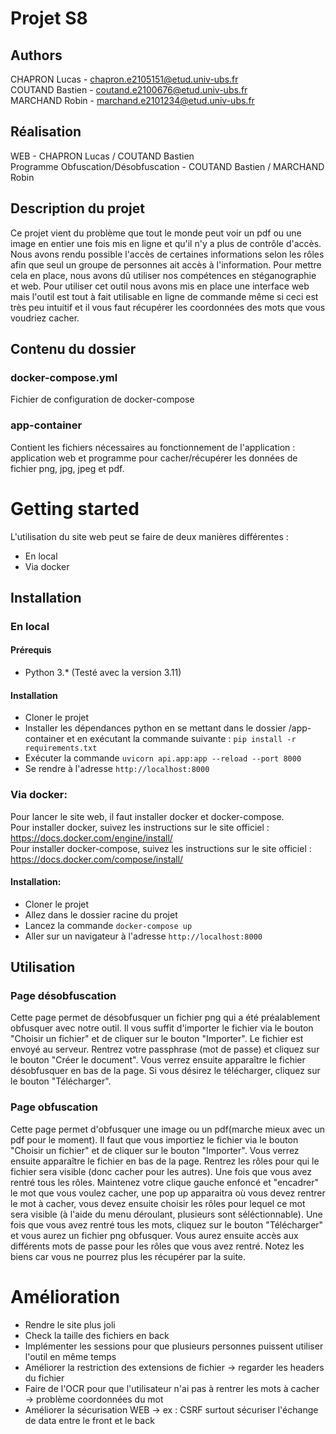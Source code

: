 # Projet S8
## Authors
CHAPRON Lucas - chapron.e2105151@etud.univ-ubs.fr  
COUTAND Bastien - coutand.e2100676@etud.univ-ubs.fr  
MARCHAND Robin - marchand.e2101234@etud.univ-ubs.fr  

## Réalisation
WEB - CHAPRON Lucas / COUTAND Bastien  
Programme Obfuscation/Désobfuscation - COUTAND Bastien / MARCHAND Robin

## Description du projet
Ce projet vient du problème que tout le monde peut voir un pdf ou une image en entier une fois mis en ligne et qu'il n'y a plus de contrôle d'accès. Nous avons rendu possible l'accès de certaines informations selon les rôles afin que seul un groupe de personnes ait accès à l'information. Pour mettre cela en place, nous avons dû utiliser nos compétences en stéganographie et web. Pour utiliser cet outil nous avons mis en place une interface web mais l'outil est tout à fait utilisable en ligne de commande même si ceci est très peu intuitif et il vous faut récupérer les coordonnées des mots que vous voudriez cacher.

## Contenu du dossier
### docker-compose.yml
Fichier de configuration de docker-compose

### app-container
Contient les fichiers nécessaires au fonctionnement de l'application : application web et programme pour cacher/récupérer les données de fichier png, jpg, jpeg et pdf.

# Getting started
L'utilisation du site web peut se faire de deux manières différentes :
- En local
- Via docker

## Installation
### En local
#### Prérequis
- Python 3.* (Testé avec la version 3.11)

#### Installation
- Cloner le projet
- Installer les dépendances python en se mettant dans le dossier /app-container et en exécutant la commande suivante : `pip install -r requirements.txt`
- Exécuter la commande ``uvicorn api.app:app --reload --port 8000``
- Se rendre à l'adresse ``http://localhost:8000``

### Via docker:
Pour lancer le site web, il faut installer docker et docker-compose.  
Pour installer docker, suivez les instructions sur le site officiel : https://docs.docker.com/engine/install/  
Pour installer docker-compose, suivez les instructions sur le site officiel : https://docs.docker.com/compose/install/  

#### Installation:
- Cloner le projet
- Allez dans le dossier racine du projet
- Lancez la commande ``docker-compose up``
- Aller sur un navigateur à l'adresse ``http://localhost:8000``

## Utilisation
### Page désobfuscation
Cette page permet de désobfusquer un fichier png qui a été préalablement obfusquer avec notre outil. Il vous suffit d'importer le fichier via le bouton "Choisir un fichier" et de cliquer sur le bouton "Importer". Le fichier est envoyé au serveur. Rentrez votre passphrase (mot de passe) et cliquez sur le bouton "Créer le document". Vous verrez ensuite apparaître le fichier désobfusquer en bas de la page. Si vous désirez le télécharger, cliquez sur le bouton "Télécharger".

### Page obfuscation
Cette page permet d'obfusquer une image ou un pdf(marche mieux avec un pdf pour le moment). Il faut que vous importiez le fichier via le bouton "Choisir un fichier" et de cliquer sur le bouton "Importer". Vous verrez ensuite apparaître le fichier en bas de la page. Rentrez les rôles pour qui le fichier sera visible (donc cacher pour les autres). Une fois que vous avez rentré tous les rôles. Maintenez votre clique gauche enfoncé et "encadrer" le mot que vous voulez cacher, une pop up apparaitra où vous devez rentrer le mot à cacher, vous devez ensuite choisir les rôles pour lequel ce mot sera visible (à l'aide du menu déroulant, plusieurs sont séléctionnable). Une fois que vous avez rentré tous les mots, cliquez sur le bouton "Télécharger" et vous aurez un fichier png obfusquer. Vous aurez ensuite accès aux différents mots de passe pour les rôles que vous avez rentré. Notez les biens car vous ne pourrez plus les récupérer par la suite.

# Amélioration
- Rendre le site plus joli
- Check la taille des fichiers en back
- Implémenter les sessions pour que plusieurs personnes puissent utiliser l'outil en même temps
- Améliorer la restriction des extensions de fichier -> regarder les headers du fichier
- Faire de l'OCR pour que l'utilisateur n'ai pas à rentrer les mots à cacher -> problème coordonnées du mot
- Améliorer la sécurisation WEB -> ex : CSRF surtout sécuriser l'échange de data entre le front et le back